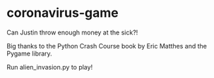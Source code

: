 # coronavirus-game
Can Justin throw enough money at the sick?!

Big thanks to the Python Crash Course book by Eric Matthes and the Pygame library.

Run alien_invasion.py to play!
